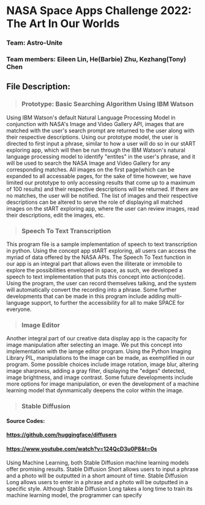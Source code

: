 # NASA Space Apps Challenge 2022: The Art In Our Worlds

### Team: Astro-Unite ###

### Team members: Eileen Lin, He(Barbie) Zhu, Kezhang(Tony) Chen ###


## File Description: ##

> ### Prototype: Basic Searching Algorithm Using IBM Watson ###

Using IBM Watson's default Natural Language Processing Model in conjunction with NASA's Image and Video Gallery API, images that are matched with the user's search prompt are returned to the user along with their respective descriptions. Using our prototype model, the user is directed to first input a phrase, similar to how a user will do so in our stART exploring app, which will then be run through the IBM Watson's natural language processing model to identify "entites" in the user's phrase, and it will be used to search the NASA Image and Video Gallery for any corresponding matches. All images on the first page(which can be expanded to all accessable pages, for the sake of time however, we have limited our prototype to only accessing results that come up to a maximum of 100 results) and their respective descriptions will be returned. If there are no matches, the user will be notified. The list of images and their respective descriptions can be altered to serve the role of displaying all matched images on the stART exploring app, where the user can review images, read their descriptions, edit the images, etc.

> ### Speech To Text Transcription ###

This program file is a sample implementation of speech to text transcription in python. Using the concept app stART exploring, all users can access the myriad of data offered by the NASA APIs. The Speech To Text function in our app is an integral part that allows even the illiterate or immobile to explore the possibilities enveloped in space, as such, we developed a speech to text implementation that puts this concept into action(code). Using the program, the user can record themselves talking, and the system will automatically convert the recording into a phrase. Some further developments that can be made in this program include adding multi-language support, to further the accessibility for all to make SPACE for everyone.

> ### Image Editor ###

Another integral part of our creative data display app is the capacity for image manipulation after selecting an image. We put this concept into implementation with the iamge editor program. Using the Python Imaging Library PIL, manipulations to the image can be made, as exemplified in our program. Some possible choices include image rotation, image blur, altering image sharpness, adding a gray filter, displaying the "edges" detected, image brightness, and image contrast. Some future developments include more options for image manipulation, or even the development of a machine learning model that dynmamically deepens the color within the image.

> ### Stable Diffusion  ###

#### Source Codes: ####
#### https://github.com/huggingface/diffusers #####
#### https://www.youtube.com/watch?v=124QcD3u0P8&t=0s #####
Using Machine Learning, both Stable Diffusion machine learning models offer promising results. Stable Diffusion Short allows users to input a phrase and a photo will be outputted in a short amount of time. Stable Diffusion Long allows users to enter in a phrase and a photo will be outputted in a specific style. Although Stable Diffusion Long takes a long time to train its machine learning model, the programmer can specify 
